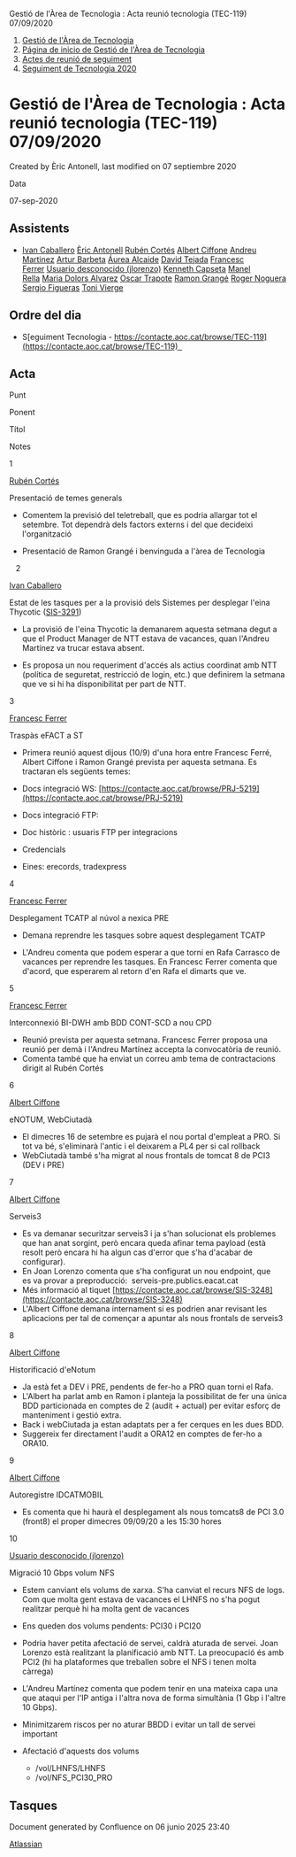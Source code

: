 Gestió de l'Àrea de Tecnologia : Acta reunió tecnologia (TEC-119) 07/09/2020  

1.  [Gestió de l'Àrea de Tecnologia](index.md)
2.  [Página de inicio de Gestió de l'Àrea de Tecnologia](13893786.md)
3.  [Actes de reunió de seguiment](34505308.md)
4.  [Seguiment de Tecnologia 2020](Seguiment-de-Tecnologia-2020_64979512.md)

Gestió de l'Àrea de Tecnologia : Acta reunió tecnologia (TEC-119) 07/09/2020
============================================================================

Created by Èric Antonell, last modified on 07 septiembre 2020

Data

07-sep-2020

Assistents
----------

*   [Ivan Caballero](https://confluence.aoc.cat/display/~icaballero.admin) [Èric Antonell](https://confluence.aoc.cat/display/~eantonell) [Rubén Cortés](https://confluence.aoc.cat/display/~rcortes) [Albert Ciffone](https://confluence.aoc.cat/display/~aciffone) [Andreu Martinez](https://confluence.aoc.cat/display/~amartinez) [Artur Barbeta](https://confluence.aoc.cat/display/~abarbeta) [Áurea Alcaide](https://confluence.aoc.cat/display/~aalcaide) [David Tejada](https://confluence.aoc.cat/display/~dtejada) [Francesc Ferrer](https://confluence.aoc.cat/display/~FFerre) [Usuario desconocido (jlorenzo)](https://confluence.aoc.cat/display/~jlorenzo) [Kenneth Capseta](https://confluence.aoc.cat/display/~kcapseta) [Manel Rella](https://confluence.aoc.cat/display/~mrella) [Maria Dolors Alvarez](https://confluence.aoc.cat/display/~mdalvarez) [Oscar Trapote](https://confluence.aoc.cat/display/~otrapote) [Ramon Grangé](https://confluence.aoc.cat/display/~RGrange) [Roger Noguera](https://confluence.aoc.cat/display/~rnoguera) [Sergio Figueras](https://confluence.aoc.cat/display/~sfigueras) [Toni Vierge](https://confluence.aoc.cat/display/~tvierge)
    

Ordre del dia
-------------

*   S[eguiment Tecnologia - https://contacte.aoc.cat/browse/TEC-119](https://contacte.aoc.cat/browse/TEC-119)  

Acta
----

  

Punt

Ponent

Títol

Notes

1

[Rubén Cortés](https://confluence.aoc.cat/display/~rcortes)

Presentació de temes generals

*   Comentem la previsió del teletreball, que es podria allargar tot el setembre. Tot dependrà dels factors externs i del que decideixi l'organització
    
*   Presentació de Ramon Grangé i benvinguda a l'àrea de Tecnologia

   2

[Ivan Caballero](https://confluence.aoc.cat/display/~icaballero)

Estat de les tasques per a la provisió dels Sistemes per desplegar l'eina Thycotic ([SIS-3291](https://contacte.aoc.cat/browse/SIS-3291 "Infraestructura per projecte PAM Thycotic"))

*   La provisió de l'eina Thycotic la demanarem aquesta setmana degut a que el Product Manager de NTT estava de vacances, quan l'Andreu Martínez va trucar estava absent.
    
*   Es proposa un nou requeriment d'accés als actius coordinat amb NTT (política de seguretat, restricció de login, etc.) que definirem la setmana que ve si hi ha disponibilitat per part de NTT.

3

[Francesc Ferrer](https://confluence.aoc.cat/display/~FFerre)

Traspàs eFACT a ST

*   Primera reunió aquest dijous (10/9) d'una hora entre Francesc Ferré, Albert Ciffone i Ramon Grangé prevista per aquesta setmana. Es tractaran els següents temes:
    
*   Docs integració WS: [https://contacte.aoc.cat/browse/PRJ-5219](https://contacte.aoc.cat/browse/PRJ-5219)
    
*   Docs integració FTP:
*   Doc històric : usuaris FTP per integracions
*   Credencials
*   Eines: erecords, tradexpress

4

[Francesc Ferrer](https://confluence.aoc.cat/display/~FFerre)

Desplegament TCATP al núvol a nexica PRE

*   Demana reprendre les tasques sobre aquest desplegament TCATP
    
*   L'Andreu comenta que podem esperar a que torni en Rafa Carrasco de vacances per reprendre les tasques. En Francesc Ferrer comenta que d'acord, que esperarem al retorn d'en Rafa el dimarts que ve.

5

[Francesc Ferrer](https://confluence.aoc.cat/display/~FFerre)

Interconnexió BI-DWH amb BDD CONT-SCD a nou CPD

*   Reunió prevista per aquesta setmana. Francesc Ferrer proposa una reunió per demà i l'Andreu Martínez accepta la convocatòria de reunió.
*   Comenta també que ha enviat un correu amb tema de contractacions dirigit al Rubén Cortés

6

[Albert Ciffone](https://confluence.aoc.cat/display/~aciffone)

eNOTUM, WebCiutadà

*   El dimecres 16 de setembre es pujarà el nou portal d'empleat a PRO. Si tot va bé, s'eliminarà l'antic i el deixarem a PL4 per si cal rollback
*   WebCiutadà també s'ha migrat al nous frontals de tomcat 8 de PCI3 (DEV i PRE)

7

[Albert Ciffone](https://confluence.aoc.cat/display/~aciffone)

Serveis3

*   Es va demanar securitzar serveis3 i ja s'han solucionat els problemes que han anat sorgint, però encara queda afinar tema payload (està resolt però encara hi ha algun cas d'error que s'ha d'acabar de configurar). 
*   En Joan Lorenzo comenta que s'ha configurat un nou endpoint, que es va provar a preproducció:  serveis-pre.publics.eacat.cat
*   Més informació al tiquet [https://contacte.aoc.cat/browse/SIS-3248](https://contacte.aoc.cat/browse/SIS-3248)
*   L'Albert Ciffone demana internament si es podrien anar revisant les aplicacions per tal de començar a apuntar als nous frontals de serveis3

8

[Albert Ciffone](https://confluence.aoc.cat/display/~aciffone)

Historificació d'eNotum

*   Ja està fet a DEV i PRE, pendents de fer-ho a PRO quan torni el Rafa. 
*   L'Albert ha parlat amb en Ramon i planteja la possibilitat de fer una única BDD particionada en comptes de 2 (audit + actual) per evitar esforç de manteniment i gestió extra.
*   Back i webCiutada ja estan adaptats per a fer cerques en les dues BDD.
*   Suggereix fer directament l'audit a ORA12 en comptes de fer-ho a ORA10.

9

[Albert Ciffone](https://confluence.aoc.cat/display/~aciffone)

Autoregistre IDCATMOBIL

*   Es comenta que hi haurà el desplegament als nous tomcats8 de PCI 3.0 (front8) el proper dimecres 09/09/20 a les 15:30 hores

10

[Usuario desconocido (jlorenzo)](https://confluence.aoc.cat/display/~jlorenzo)

Migració 10 Gbps volum NFS

*   Estem canviant els volums de xarxa. S'ha canviat el recurs NFS de logs. Com que molta gent estava de vacances el LHNFS no s'ha pogut realitzar perquè hi ha molta gent de vacances
*   Ens queden dos volums pendents: PCI30 i PCI20
*   Podria haver petita afectació de servei, caldrà aturada de servei. Joan Lorenzo està realitzant la planificació amb NTT. La preocupació és amb PCI2 (hi ha plataformes que treballen sobre el NFS i tenen molta càrrega)
*   L'Andreu Martínez comenta que podem tenir en una mateixa capa una que ataqui per l'IP antiga i l'altra nova de forma simultània (1 Gbp i l'altre 10 Gbps). 
*   Minimitzarem riscos per no aturar BBDD i evitar un tall de servei important
*   Afectació d'aquests dos volums
    
    *   /vol/LHNFS/LHNFS
    *   /vol/NFS\_PCI30\_PRO

Tasques
-------

Document generated by Confluence on 06 junio 2025 23:40

[Atlassian](http://www.atlassian.com/)